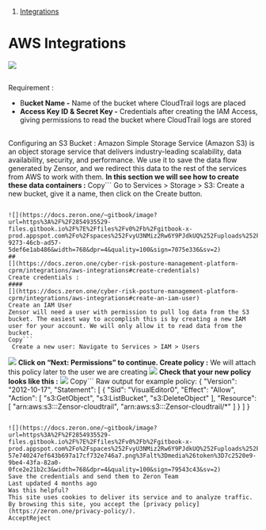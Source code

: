   1. [Integrations](https://docs.zeron.one/cyber-risk-posture-management-platform-cprm/integrations)


# AWS Integrations
![](https://docs.zeron.one/~gitbook/image?url=https%3A%2F%2F2854935529-files.gitbook.io%2F%7E%2Ffiles%2Fv0%2Fb%2Fgitbook-x-prod.appspot.com%2Fo%2Fspaces%252FvyU3NMiz2Rw6Y9PJdkUQ%252Fuploads%252FRQyqh45Mhkxt4KDsuCX2%252Faws.png%3Falt%3Dmedia%26token%3Dde6d0696-d5a9-4d6c-a396-e6f1bdd72369&width=768&dpr=4&quality=100&sign=9e01f69e&sv=2)
## 
[](https://docs.zeron.one/cyber-risk-posture-management-platform-cprm/integrations/aws-integrations#requirement)
Requirement : 
  * B**ucket Name -** Name of the bucket where CloudTrail logs are placed 
  * **Access Key ID & Secret Key -** Credentials after creating the IAM Access, giving permissions to read the bucket where CloudTrail logs are stored 


## 
[](https://docs.zeron.one/cyber-risk-posture-management-platform-cprm/integrations/aws-integrations#configuring-an-s3-bucket)
Configuring an S3 Bucket :
Amazon Simple Storage Service (Amazon S3) is an object storage service that delivers industry-leading scalability, data availability, security, and performance. We use it to save the data flow generated by Zensor, and we redirect this data to the rest of the services from AWS to work with them. **In this section we will see how to create these data containers :**
Copy```
Go to Services > Storage > S3: Create a new bucket, give it a name, then click on the Create button.
```

![](https://docs.zeron.one/~gitbook/image?url=https%3A%2F%2F2854935529-files.gitbook.io%2F%7E%2Ffiles%2Fv0%2Fb%2Fgitbook-x-prod.appspot.com%2Fo%2Fspaces%252FvyU3NMiz2Rw6Y9PJdkUQ%252Fuploads%252FPWmaX3oPKA2TN6SG6NJt%252Fs3.png%3Falt%3Dmedia%26token%3D18306f11-9273-46cb-ad57-5def6e1ab486&width=768&dpr=4&quality=100&sign=7075e336&sv=2)
## 
[](https://docs.zeron.one/cyber-risk-posture-management-platform-cprm/integrations/aws-integrations#create-credentials)
Create credentials : 
#### 
[](https://docs.zeron.one/cyber-risk-posture-management-platform-cprm/integrations/aws-integrations#create-an-iam-user)
Create an IAM User
Zensor will need a user with permission to pull log data from the S3 bucket. The easiest way to accomplish this is by creating a new IAM user for your account. We will only allow it to read data from the bucket.
Copy```
 Create a new user: Navigate to Services > IAM > Users
```

![](https://docs.zeron.one/~gitbook/image?url=https%3A%2F%2F2854935529-files.gitbook.io%2F%7E%2Ffiles%2Fv0%2Fb%2Fgitbook-x-prod.appspot.com%2Fo%2Fspaces%252FvyU3NMiz2Rw6Y9PJdkUQ%252Fuploads%252F8Gfj7sZQxuGfTu3b7PoZ%252Fadduser.png%3Falt%3Dmedia%26token%3D05781cf0-1b84-474a-b86d-e88e8e0529dc&width=768&dpr=4&quality=100&sign=4e9a2bb6&sv=2)
**Click on “Next: Permissions” to continue. Create policy :**
We will attach this policy later to the user we are creating 
![](https://docs.zeron.one/~gitbook/image?url=https%3A%2F%2F2854935529-files.gitbook.io%2F%7E%2Ffiles%2Fv0%2Fb%2Fgitbook-x-prod.appspot.com%2Fo%2Fspaces%252FvyU3NMiz2Rw6Y9PJdkUQ%252Fuploads%252Ft3EzHdo2iL7aGaA9AXPm%252Fpolicy.png%3Falt%3Dmedia%26token%3Df6e7fa0c-0a2d-4861-b35e-c710f516b0d1&width=768&dpr=4&quality=100&sign=4ff89174&sv=2)
**Check that your new policy looks like this :**
![](https://docs.zeron.one/~gitbook/image?url=https%3A%2F%2F2854935529-files.gitbook.io%2F%7E%2Ffiles%2Fv0%2Fb%2Fgitbook-x-prod.appspot.com%2Fo%2Fspaces%252FvyU3NMiz2Rw6Y9PJdkUQ%252Fuploads%252Frph3K9aYRTylz3HjDL0d%252Fpolicyjson-feb010612b5be5250eb2c7d43dec40ca.png%3Falt%3Dmedia%26token%3D4e23a845-16d4-4b43-a62f-1083c615c7b3&width=768&dpr=4&quality=100&sign=efc10fb9&sv=2)
Copy```
Raw output for example policy:
{
  "Version": "2012-10-17",
  "Statement": [
   {
     "Sid": "VisualEditor0",
     "Effect": "Allow",
     "Action": [
      "s3:GetObject",
      "s3:ListBucket",
      "s3:DeleteObject"
     ],
     "Resource": [
      "arn:aws:s3:::Zensor-cloudtrail",
      "arn:aws:s3:::Zensor-cloudtrail/*"
     ]
   }
  ]
}
```

![](https://docs.zeron.one/~gitbook/image?url=https%3A%2F%2F2854935529-files.gitbook.io%2F%7E%2Ffiles%2Fv0%2Fb%2Fgitbook-x-prod.appspot.com%2Fo%2Fspaces%252FvyU3NMiz2Rw6Y9PJdkUQ%252Fuploads%252FyIYdmeVGeuCD8RAMcK0U%252Fattach_policy-57e740247ef643b697a17cf732e746a7.png%3Falt%3Dmedia%26token%3D7c2520e9-9be4-43fa-82a0-0fce2e21b2c3&width=768&dpr=4&quality=100&sign=79543c43&sv=2)
Save the credentials and send them to Zeron Team 
Last updated 4 months ago
Was this helpful?
This site uses cookies to deliver its service and to analyze traffic. By browsing this site, you accept the [privacy policy](https://zeron.one/privacy-policy/).
AcceptReject
